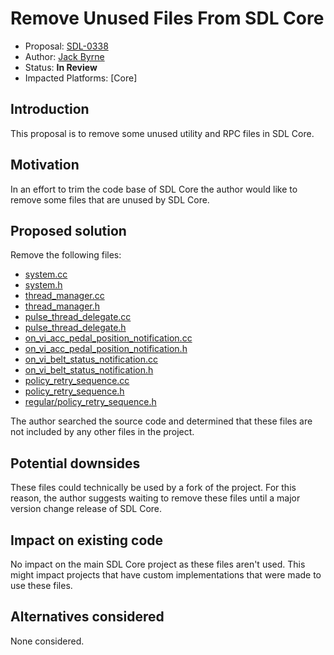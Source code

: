 # Remove Unused Files From SDL Core

* Proposal: [SDL-0338](0338-remove-unused-files-from-sdl-core.md)
* Author: [Jack Byrne](https://github.com/JackLivio)
* Status: **In Review**
* Impacted Platforms: [Core]

## Introduction

This proposal is to remove some unused utility and RPC files in SDL Core.

## Motivation

In an effort to trim the code base of SDL Core the author would like to remove some files that are unused by SDL Core.

## Proposed solution

Remove the following files:

- [system.cc](https://github.com/smartdevicelink/sdl_core/blob/master/src/components/utils/src/system.cc)
- [system.h](https://github.com/smartdevicelink/sdl_core/blob/master/src/components/utils/include/utils/system.h)
- [thread_manager.cc](https://github.com/smartdevicelink/sdl_core/blob/master/src/components/utils/src/threads/thread_manager.cc)
- [thread_manager.h](https://github.com/smartdevicelink/sdl_core/blob/master/src/components/utils/include/utils/threads/thread_manager.h)
- [pulse_thread_delegate.cc](https://github.com/smartdevicelink/sdl_core/blob/master/src/components/utils/src/threads/pulse_thread_delegate.cc)
- [pulse_thread_delegate.h](https://github.com/smartdevicelink/sdl_core/blob/master/src/components/utils/include/utils/threads/pulse_thread_delegate.h)
- [on_vi_acc_pedal_position_notification.cc](https://github.com/smartdevicelink/sdl_core/blob/master/src/components/application_manager/rpc_plugins/sdl_rpc_plugin/src/commands/hmi/on_vi_acc_pedal_position_notification.cc)
- [on_vi_acc_pedal_position_notification.h](https://github.com/smartdevicelink/sdl_core/blob/master/src/components/application_manager/rpc_plugins/sdl_rpc_plugin/include/sdl_rpc_plugin/commands/hmi/on_vi_acc_pedal_position_notification.h)
- [on_vi_belt_status_notification.cc](https://github.com/smartdevicelink/sdl_core/blob/master/src/components/application_manager/rpc_plugins/sdl_rpc_plugin/src/commands/hmi/on_vi_belt_status_notification.cc)
- [on_vi_belt_status_notification.h](https://github.com/smartdevicelink/sdl_core/blob/master/src/components/application_manager/rpc_plugins/sdl_rpc_plugin/include/sdl_rpc_plugin/commands/hmi/on_vi_belt_status_notification.h)
- [policy_retry_sequence.cc](https://github.com/smartdevicelink/sdl_core/blob/master/src/components/application_manager/src/policies/policy_retry_sequence.cc)
- [policy_retry_sequence.h](https://github.com/smartdevicelink/sdl_core/blob/master/src/components/application_manager/include/application_manager/policies/policy_retry_sequence.h)
- [regular/policy_retry_sequence.h](https://github.com/smartdevicelink/sdl_core/blob/master/src/components/application_manager/include/application_manager/policies/regular/policy_retry_sequence.h)

The author searched the source code and determined that these files are not included by any other files in the project. 

## Potential downsides

These files could technically be used by a fork of the project. For this reason, the author suggests waiting to remove these files until a major version change release of SDL Core.

## Impact on existing code

No impact on the main SDL Core project as these files aren't used. This might impact projects that have custom implementations that were made to use these files.

## Alternatives considered

None considered.

